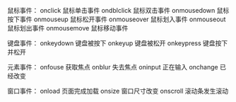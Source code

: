 鼠标事件：
 onclick        鼠标单击事件
 ondblclick     鼠标双击事件
 onmousedown    鼠标按下事件
 onmouseup      鼠标松开事件
 onmouseover    鼠标划入事件
 onmouseout     鼠标划出事件
 onmousemove    鼠标移动事件

键盘事件：
onkeydown  键盘被按下
onkeyup    键盘被松开
onkeypress 键盘按下并松开

元素事件：
onfouse     获取焦点
onblur      失去焦点
oninput     正在输入
onchange    已经改变

窗口事件：
onload      页面完成加载
onsize      窗口尺寸改变
onscroll    滚动条发生滚动